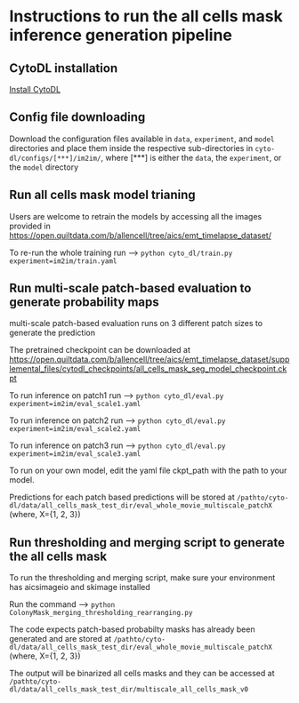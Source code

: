 # Instructions to run the all cells mask inference generation pipeline

## CytoDL installation 
[Install CytoDL](https://github.com/AllenCellModeling/cyto-dl)

## Config file downloading
Download the configuration files available in `data`, `experiment`, and `model` directories and place them inside the respective sub-directories in `cyto-dl/configs/[***]/im2im/`, where [***] is either the `data`, the `experiment`, or the `model` directory

## Run all cells mask model trianing
Users are welcome to retrain the models by accessing all the images provided in https://open.quiltdata.com/b/allencell/tree/aics/emt_timelapse_dataset/

To re-run the whole training run --> `python cyto_dl/train.py experiment=im2im/train.yaml`

## Run multi-scale patch-based evaluation to generate probability maps
multi-scale patch-based evaluation runs on 3 different patch sizes to generate the prediction

The pretrained checkpoint can be downloaded at https://open.quiltdata.com/b/allencell/tree/aics/emt_timelapse_dataset/supplemental_files/cytodl_checkpoints/all_cells_mask_seg_model_checkpoint.ckpt

To run inference on patch1 run --> `python cyto_dl/eval.py experiment=im2im/eval_scale1.yaml`

To run inference on patch2 run --> `python cyto_dl/eval.py experiment=im2im/eval_scale2.yaml`

To run inference on patch3 run --> `python cyto_dl/eval.py experiment=im2im/eval_scale3.yaml`

To run on your own model, edit the yaml file ckpt_path with the path to your model.

Predictions for each patch based predictions will be stored at `/pathto/cyto-dl/data/all_cells_mask_test_dir/eval_whole_movie_multiscale_patchX` (where, X={1, 2, 3})

## Run thresholding and merging script to generate the all cells mask
To run the thresholding and merging script, make sure your environment has aicsimageio and skimage installed

Run the command --> `python ColonyMask_merging_thresholding_rearranging.py`

The code expects patch-based probabilty masks has already been generated and are stored at `/pathto/cyto-dl/data/all_cells_mask_test_dir/eval_whole_movie_multiscale_patchX` (where, X={1, 2, 3})

The output will be binarized all cells masks and they can be accessed at `/pathto/cyto-dl/data/all_cells_mask_test_dir/multiscale_all_cells_mask_v0`
